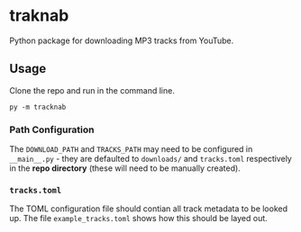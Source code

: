 # traknab
Python package for downloading MP3 tracks from YouTube.

## Usage
Clone the repo and run in the command line.
```
py -m tracknab
```

### Path Configuration
The `DOWNLOAD_PATH` and `TRACKS_PATH` may need to be configured in `__main__.py` - they are defaulted to `downloads/` and `tracks.toml` respectively in the **repo directory** (these will need to be manually created).

### `tracks.toml`
The TOML configuration file should contian all track metadata to be looked up. The file `example_tracks.toml` shows how this should be layed out.
